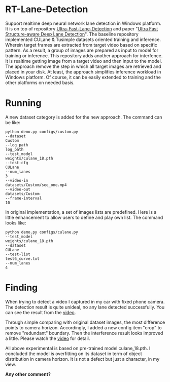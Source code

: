 # RT-Lane-Detection
Support realtime deep neural network lane detection in Windows platform. It is on top of repository [Ultra-Fast-Lane-Detection](https://github.com/cfzd/Ultra-Fast-Lane-Detection) and paper  "[Ultra Fast Structure-aware Deep Lane Detection](https://arxiv.org/abs/2004.11757)".
The baseline repository implemented CULane & Tusimple datasets oriented training and inference. Wherein target frames are extracted from target video based on specific pattern. As a result, a group of images are prepared as input to model for training or inference. This repository adds another approach for interfence. It is realtime getting image from a target video and then input to the model. The approach remove the step in which all target images are retrieved and placed in your disk. At least, the approach simplifies inference workload in Windows platform. Of course, it can be easily extended to training and the other platforms on needed basis.

# Running
A new dataset category is added for the new approach. The command can be like:

````
python demo.py configs/custom.py
--dataset
Custom
--log_path
log_path
--test_model
weights/culane_18.pth
--test-cfg
CULane
--num_lanes
3
--video-in
datasets/Custom/see_one.mp4
--video-out
datasets/Custom
--frame-interval
10
````

In original implementation, a set of images lists are predefined. Here is a little enhancement to allow users to define and play own list. The command looks like:

````
python demo.py configs/culane.py
--test_model
weights/culane_18.pth
--dataset
CULane
--test-list
test6_curve.txt
--num_lanes
4
````

# Finding
When trying to detect a video I captured in my car with fixed phone camera. The detection result is quite unideal, no any lane detected successfully. You can see the result from the [video](see_one_label1.avi).

Through simple comparing with original dataset images, the most difference points to camera horizon. Accordingly, I added a new config item "crop" to remove "redundant" boundary. Then the interference result looks improved a little. Please watch the [video](see_one_label2.avi) for detail.

All above experimental is based on pre-trained model culane_18.pth. I concluded the model is overfitting on its dataset in term of object distribution in camera horizon. It is not a defect but just a character, in my view.

**Any other comment?**